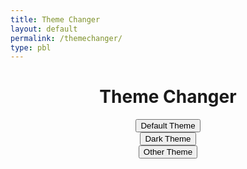 ```yaml
---
title: Theme Changer
layout: default
permalink: /themechanger/
type: pbl
---
```

# <center>Theme Changer</center>

<html>
<head>
    <meta charset="UTF-8">
    <link rel="stylesheet" href="../assets/css/fastpages-styles.css" id="default-theme-link">
    <link rel="stylesheet" href="../assets/css/dark-mode1.css" id="dark-theme-link">
    <link rel="stylesheet" href="../assets/css/other-style.css" id="other-theme-link" disabled>
</head>
<body>
    <center><button id="default-theme-toggle">Default Theme</button></center>
    <center><button id="dark-theme-toggle">Dark Theme</button></center>
    <center><button id="other-theme-toggle">Other Theme </button></center>
    <script>
        const defaultToggleButton = document.querySelector('#default-theme-toggle');
        const darkToggleButton = document.querySelector('#dark-theme-toggle');
        const otherToggleButton = document.querySelector('#other-theme-toggle');
        const anotherToggleButton = document.querySelector('#another-theme-toggle');
        const defaultThemeLink = document.querySelector('#default-theme-link');
        const darkThemeLink = document.querySelector('#dark-theme-link');
        const otherThemeLink = document.querySelector('#other-theme-link');
        const anotherThemeLink = document.querySelector('#another-theme-link');
        defaultToggleButton.addEventListener('click', () => {
            defaultThemeLink.disabled = false;
            darkThemeLink.disabled = true;
            otherThemeLink.disabled = true;
            anotherThemeLink.disabled = true;
        });
        darkToggleButton.addEventListener('click', () => {
            defaultThemeLink.disabled = true;
            darkThemeLink.disabled = false;
            otherThemeLink.disabled = true;
            anotherThemeLink.disabled = true;
        });
        otherToggleButton.addEventListener('click', () => {
            defaultThemeLink.disabled = true;
            darkThemeLink.disabled = true;
            otherThemeLink.disabled = false;
            anotherThemeLink.disabled = true;
        });
        anotherToggleButton.addEventListener('click', () => {
            defaultThemeLink.disabled = true;
            darkThemeLink.disabled = true;
            otherThemeLink.disabled = true;
            anotherThemeLink.disabled = false;
        });
    </script>
</body>
</html>